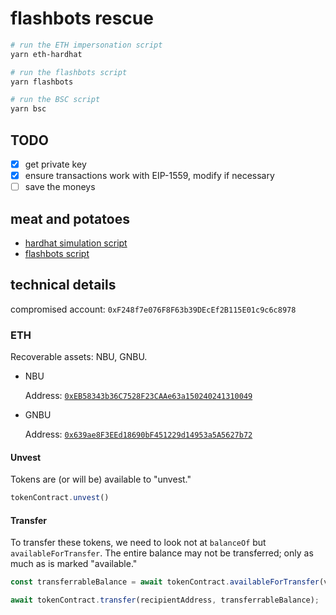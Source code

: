 # flashbots rescue

```sh
# run the ETH impersonation script
yarn eth-hardhat

# run the flashbots script
yarn flashbots

# run the BSC script
yarn bsc
```

## TODO

* [x] get private key
* [x] ensure transactions work with EIP-1559, modify if necessary
* [ ] save the moneys

## meat and potatoes

* [hardhat simulation script](./scripts/impersonate-meckteck.mjs)
* [flashbots script](./src/flashbots.mjs)

## technical details

compromised account: `0xF248f7e076F8F63b39DEcEf2B115E01c9c6c8978`

### ETH

Recoverable assets: NBU, GNBU.

* NBU

    Address: [`0xEB58343b36C7528F23CAAe63a150240241310049`](https://etherscan.io/address/0xeb58343b36c7528f23caae63a150240241310049#code)

* GNBU

    Address: [`0x639ae8F3EEd18690bF451229d14953a5A5627b72`](https://etherscan.io/address/0x639ae8f3eed18690bf451229d14953a5a5627b72#code)

#### Unvest

Tokens are (or will be) available to "unvest."

```js
tokenContract.unvest()
```

#### Transfer

To transfer these tokens, we need to look not at `balanceOf` but `availableForTransfer`. The entire balance may not be transferred; only as much as is marked "available."

```js
const transferrableBalance = await tokenContract.availableForTransfer(victimAddress);

await tokenContract.transfer(recipientAddress, transferrableBalance);
```

